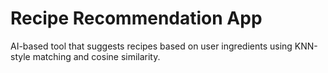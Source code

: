 # Recipe Recommendation App
AI-based tool that suggests recipes based on user ingredients using KNN-style matching and cosine similarity.
